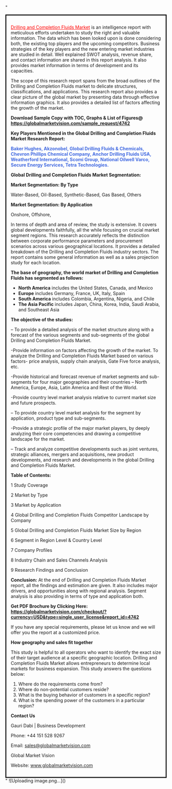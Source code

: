 "<div style='border: 3px solid black; padding: 1em;'>

<a style='color: #ff0000;' href='https://globalmarketvision.com/reports/global-drilling-and-completion-fluids-market/4742'>Drilling and Completion Fluids Market</a> is an intelligence report with meticulous efforts undertaken to study the right and valuable information. The data which has been looked upon is done considering both, the existing top players and the upcoming competitors. Business strategies of the key players and the new entering market industries are studied in detail. Well explained SWOT analysis, revenue share, and contact information are shared in this report analysis. It also provides market information in terms of development and its capacities.

The scope of this research report spans from the broad outlines of the Drilling and Completion Fluids market to delicate structures, classifications, and applications. This research report also provides a clear picture of the global market by presenting data through effective information graphics. It also provides a detailed list of factors affecting the growth of the market.

<strong>Download Sample Copy with TOC, Graphs &amp; List of Figures</strong><strong>@ </strong><strong><a style='color: #ff0000;' href='https://globalmarketvision.com/sample_request/4742?utm_source=linkedinPulse&utm_medium=Dhiraj&utm_campaign=Dhiraj'><strong>https://globalmarketvision.com/sample_request/4742</strong></a></strong>

<strong>Key Players Mentioned in the Global Drilling and Completion Fluids Market Research Report:</strong>

<strong style='color: #4169e1;'>Baker Hughes, Akzonobel, Global Drilling Fluids & Chemicals, Chevron Phillips Chemical Company, Anchor Drilling Fluids USA, Weatherford International, Scomi Group, National Oilwell Varco, Secure Energy Services, Tetra Technologies.

</strong>

<strong>Global Drilling and Completion Fluids Market Segmentation:</strong>

<strong>Market Segmentation: By Type</strong>

Water-Based, Oil-Based, Synthetic-Based, Gas Based, Others

<strong>Market Segmentation: By Application</strong>

Onshore, Offshore,

In terms of depth and area of review, the study is extensive. It covers global developments faithfully, all the while focusing on crucial market segment regions. This research accurately reflects the distinction between corporate performance parameters and procurement scenarios across various geographical locations. It provides a detailed breakdown of the Drilling and Completion Fluids industry sectors. The report contains some general information as well as a sales projection study for each location.

<strong>The base of geography, the world market of Drilling and Completion Fluids has segmented as follows:</strong>
<ul>
  <li><strong>North America</strong> includes the United States, Canada, and Mexico</li>
  <li><strong>Europe</strong> includes Germany, France, UK, Italy, Spain</li>
  <li><strong>South America</strong> includes Colombia, Argentina, Nigeria, and Chile</li>
  <li><strong>The Asia Pacific</strong> includes Japan, China, Korea, India, Saudi Arabia, and Southeast Asia</li>
</ul>
<strong>The objective of the studies: </strong>

– To provide a detailed analysis of the market structure along with a forecast of the various segments and sub-segments of the global Drilling and Completion Fluids Market.

-Provide information on factors affecting the growth of the market. To analyze the Drilling and Completion Fluids Market based on various factors- price analysis, supply chain analysis, Gate Five force analysis, etc.

-Provide historical and forecast revenue of market segments and sub-segments for four major geographies and their countries – North America, Europe, Asia, Latin America and Rest of the World.

-Provide country level market analysis relative to current market size and future prospects.

– To provide country level market analysis for the segment by application, product type and sub-segments.

-Provide a strategic profile of the major market players, by deeply analyzing their core competencies and drawing a competitive landscape for the market.

– Track and analyze competitive developments such as joint ventures, strategic alliances, mergers and acquisitions, new product developments, and research and developments in the global Drilling and Completion Fluids Market.

<strong>Table of Contents:</strong>

1 Study Coverage

2 Market by Type

3 Market by Application

4 Global Drilling and Completion Fluids Competitor Landscape by Company

5 Global Drilling and Completion Fluids Market Size by Region

6 Segment in Region Level &amp; Country Level

7 Company Profiles

8 Industry Chain and Sales Channels Analysis

9 Research Findings and Conclusion

<strong>Conclusion:</strong> At the end of Drilling and Completion Fluids Market report, all the findings and estimation are given. It also includes major drivers, and opportunities along with regional analysis. Segment analysis is also providing in terms of type and application both.

<strong>Get PDF Brochure by Clicking Here:</strong> <strong><strong><a style='color: #ff0000;' href='https://globalmarketvision.com/checkout/?currency=USD&type=single_user_license&report_id=4742?utm_source=linkedinPulse&utm_medium=Dhiraj&utm_campaign=Dhiraj'>https://globalmarketvision.com/checkout/?currency=USD&type=single_user_license&report_id=4742</a></strong>
</strong>

If you have any special requirements, please let us know and we will offer you the report at a customized price.

<strong>How geography and sales fit together</strong>

This study is helpful to all operators who want to identify the exact size of their target audience at a specific geographic location. Drilling and Completion Fluids Market allows entrepreneurs to determine local markets for business expansion. This study answers the questions below:
<ol>
  <li>Where do the requirements come from?</li>
  <li>Where do non-potential customers reside?</li>
  <li>What is the buying behavior of customers in a specific region?</li>
  <li>What is the spending power of the customers in a particular region?</li>
</ol>
<strong>Contact Us</strong>

Gauri Dabi | Business Development

Phone: +44 151 528 9267

Email: <a href='mailto:sales@globalmarketvision.com'>sales@globalmarketvision.com</a>

Global Market Vision

Website: <a href='http://www.globalmarketvision.com/'>www.globalmarketvision.com</a>

</div>"
![Uploading image.png…]()
